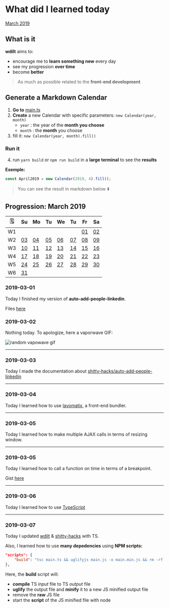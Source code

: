 # What did I learned today

[March 2019](#progression-march-2019)

## What is it

**wdilt** aims to:

- encourage me to **learn something new** every day
- see my progression **over time**
- become **better**

> As much as possible related to the **front-end development**

## Generate a Markdown Calendar

1. **Go to** [main.ts](https://github.com/blyndusk/wdilt/blob/master/main.ts)
2. **Create** a new Calendar with specific parameters: `new Calendar(year, month)`
    - `year` : the year of the **month you choose**
    - `month` : the **month** you choose
3. fill it: `new Calendar(year, month).fill()`
### Run it
4. run `yarn build` or `npm run build` in a **large terminal** to see the **results**

__Exemple:__

```JavaScript
const April2019 = new Calendar(2019, 4).fill();
```

> You can see the result in markdown below ⬇️

## Progression: March 2019

| 🗓 |        Su       |        Mo       |        Tu       |        We       |        Tu       |        Fr       |        Sa       |
| -- | --------------- | --------------- | --------------- | --------------- | --------------- | --------------- | --------------- |
| W1 |                 |                 |                 |                 |                 |[01](#2019-03-01)|[02](#2019-03-02)|
| W2 |[03](#2019-03-03)|[04](#2019-03-04)|[05](#2019-03-05)|[06](#2019-03-06)|[07](#2019-03-07)|[08](#2019-03-08)|[09](#2019-03-09)|
| W3 |[10](#2019-03-10)|[11](#2019-03-11)|[12](#2019-03-12)|[13](#2019-03-13)|[14](#2019-03-14)|[15](#2019-03-15)|[16](#2019-03-16)|
| W4 |[17](#2019-03-17)|[18](#2019-03-18)|[19](#2019-03-19)|[20](#2019-03-20)|[21](#2019-03-21)|[22](#2019-03-22)|[23](#2019-03-23)|
| W5 |[24](#2019-03-24)|[25](#2019-03-25)|[26](#2019-03-26)|[27](#2019-03-27)|[28](#2019-03-28)|[29](#2019-03-29)|[30](#2019-03-30)|
| W6 |[31](#2019-03-31)|                 |                 |                 |                 |                 |                 |

### 2019-03-01

Today I finished my version of **auto-add-people-linkedin**.

Files [here](https://github.com/blyndusk/shitty-hacks/tree/master/auto-add-people-linkedin)

### 2019-03-02

Nothing today. To apologize, here a vaporwave GIF: 

![random vapowave gif](https://thumbs.gfycat.com/UnsungCarelessHoiho-max-1mb.gif)

----

### 2019-03-03

Today I made the documentation about [shitty-hacks/auto-add-people-linkedin](https://github.com/blyndusk/shitty-hacks/tree/master/auto-add-people-linkedin)

----

### 2019-03-04

Today I learned how to use [lavomatix](https://github.com/jcchrrr/lavomatix), a front-end bundler.

----

### 2019-03-05

Today I learned how to make multiple AJAX calls in terms of resizing window.

----

### 2019-03-05

Today I learned how to call a function on time in terms of a breakpoint.

Gist [here](https://gist.github.com/blyndusk/32b437d4f5d3f2154502709e4bf37885)

----

### 2019-03-06

Today I learned how to use [TypeScript](https://www.typescriptlang.org/)

----

### 2019-03-07

Today I updated [wdilt](https://github.com/blyndusk/wdilt) & [shitty-hacks](https://github.com/blyndusk/shitty-hacks) with TS.

Also, I learned how to use **many depedencies** using **NPM scripts:**

```JSON
"scripts": {
    "build": "tsc main.ts && uglifyjs main.js -o main.min.js && rm -rf main.js && node main.min.js"
},
```

Here, the **build** script will:
- **compile** TS *input* file to TS *output* file
- **uglify** the output file and **minify** it to a new JS minified output file
- remove the **raw** JS file
- start the **script** of the JS minified file with node